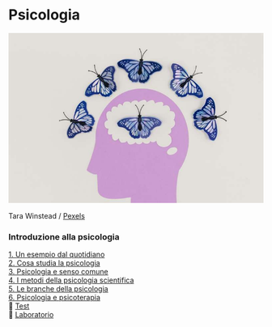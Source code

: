 # Psicologia

![Tara Winstead](/immagini/pexels-tara-winstead-8849272-2-md.jpg)

Tara Winstead  / [Pexels](https://www.pexels.com/it-it/foto/arte-testa-creativita-farfalle-8849272/)

### Introduzione alla psicologia   
[1. Un esempio dal quotidiano](introduzione-alla-psicologia#1-un-esempio-dal-quotidiano)  
[2. Cosa studia la psicologia](introduzione-alla-psicologia#2-cosa-studia-la-psicologia)    
[3. Psicologia e senso comune](introduzione-alla-psicologia#3-psicologia-e-senso-comune)  
[4. I metodi della psicologia scientifica](introduzione-alla-psicologia#4-i-metodi-della-psicologia-scientifica)  
[5. Le branche della psicologia](introduzione-alla-psicologia#5-le-branche-della-psicologia)  
[6. Psicologia e psicoterapia](introduzione-alla-psicologia#6-psicologia-e-psicoterapia)  
:pencil: [Test](test.html)  
:busts_in_silhouette: [Laboratorio](laboratorio.md)

         

